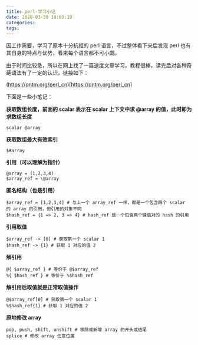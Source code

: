 ```yaml
---
title: perl-学习小记
date: 2020-03-30 18:03:19
categories:
tags:
---
```


因工作需要，学习了原本十分抗拒的 perl 语言，不过整体看下来后发现 perl 也有其自身的特点与优势，看来每个语言都不可小觑。

由于时间比较急，所以在网上找了一篇速度文章学习，教程很棒，读完后对各种奇葩语法有了一定的认识，链接如下：

(https://qntm.org/perl_cn)[https://qntm.org/perl_cn]

下面是一些小笔记：

**获取数组长度，前面的 scalar 表示在 scalar 上下文中求 @array 的值，此时即为求数组长度**
```
scalar @array
```

**获取数组最大有效索引**
```
$#array
```

**引用（可以理解为指针）**
```
@array = (1,2,3,4)
$array_ref = \@array
```

**匿名结构（也是引用）**
```
$array_ref = [1,2,3,4] # 与上一个 array_ref 一样，都是一个包含四个 scalar 的 array 的引用，但引用的对象不同
$hash_ref = {1 => 2, 3 => 4} # hash_ref 是一个包含两个键值对的 hash 的引用
```

**引用取值**
```
$array_ref -> [0] # 获取第一个 scalar 1
$hash_ref -> {1} # 获取 1 对应的值 2
```

**解引用**
```
@{ $array_ref } # 等价于 @$array_ref
%{ $hash_ref } # 等价于 %$hash_ref
```

**解引用后取值就是正常取值操作**
```
@$array_ref[0] # 获取第一个 scalar 1
%$hash_ref{1} # 获取 1 对应的值 2
```

**原地修改 array**
```
pop, push, shift, unshift # 移除或新增 array 的开头或结尾
splice # 修改 array 任意位置
```